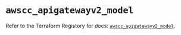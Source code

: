 # `awscc_apigatewayv2_model`

Refer to the Terraform Registory for docs: [`awscc_apigatewayv2_model`](https://registry.terraform.io/providers/hashicorp/awscc/0.70.0/docs/resources/apigatewayv2_model).
